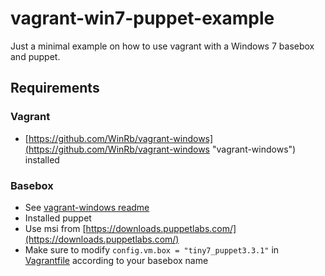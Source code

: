 # vagrant-win7-puppet-example
Just a minimal example on how to use vagrant with a Windows 7 basebox and puppet.

## Requirements
### Vagrant
* [https://github.com/WinRb/vagrant-windows](https://github.com/WinRb/vagrant-windows "vagrant-windows") installed

### Basebox
* See [vagrant-windows readme](https://github.com/WinRb/vagrant-windows#creating-a-base-box)
* Installed puppet
 * Use msi from [https://downloads.puppetlabs.com/](https://downloads.puppetlabs.com/)
* Make sure to modify `config.vm.box = "tiny7_puppet3.3.1"` in [Vagrantfile](blob/master/Vagrantfile) according to your basebox name
